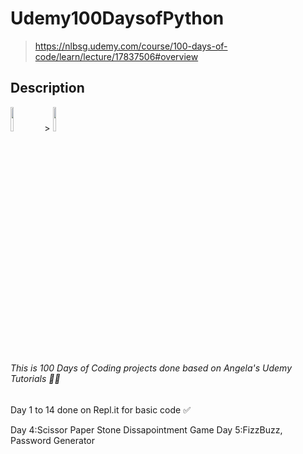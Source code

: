 # Udemy100DaysofPython
> https://nlbsg.udemy.com/course/100-days-of-code/learn/lecture/17837506#overview
## Description

<img src="https://quantlabs.net/wp-content/uploads/2019/09/python3.png" width="10%" height="10%">
                                    > <img src="https://quantlabs.net/wp-content/uploads/2019/09/python3.png" width="10%" height="10%">


###### This is 100 Days of Coding projects done based on Angela's Udemy Tutorials :student:
Day 1 to 14 done on Repl.it for basic code :white_check_mark:

Day 4:Scissor Paper Stone Dissapointment Game
Day 5:FizzBuzz, Password Generator
